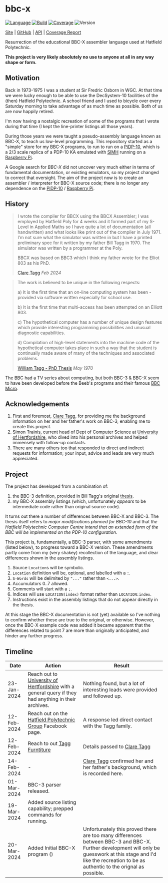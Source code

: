 # bbc-x

[![Language](https://img.shields.io/badge/language-BBC--X-blue.svg?style=plastic)](https://github.com/nigeleke/bbc-x)
[![Build](https://img.shields.io/github/actions/workflow/status/nigeleke/bbc-x/acceptance.yml?style=plastic)](https://github.com/nigeleke/bbc-x/actions/workflows/acceptance.yml)
[![Coverage](https://img.shields.io/codecov/c/github/nigeleke/bbc-x?style=plastic)](https://codecov.io/gh/nigeleke/bbc-x)
![Version](https://img.shields.io/github/v/tag/nigeleke/bbc-x?style=plastic)

  [Site](https://nigeleke.github.io/bbc-x) \| [GitHub](https://github.com/nigeleke/bbc-x) \| [API](https://nigeleke.github.io/bbc-x/api/bbc-x/index.html) \| [Coverage Report](https://nigeleke.github.io/bbc-x/coverage/index.html)

Resurrection of the educational BBC-X assembler language used at Hatfield Polytechnic.

**This project is very likely absolutely no use to anyone at all in any way shape or form.**

## Motivation

Back in 1973-1975 I was a student at Sir Fredric Osborn in WGC. At that time we were lucky enough to be able to use the DecSystem-10 facilities of the (then) Hatfield Polytechnic. A school friend and I used to bicycle over every Saturday morning to take advantage of as much time as possible. Both of us are now happily retired.

I'm now having a nostalgic recreation of some of the programs that I wrote during that time (I kept the line-printer listings all those years).

During those years we were taught a pseudo-assembly language known as BBC-X, to teach us low-level programming. This repository started as a "simple" store for my BBC-X programs, to run to run on a [PiDP-10](https://obsolescence.wixsite.com/obsolescence/pidp10), which is a 2/3 scale replica of a PDP-10 KA emulated with [SIMH](https://github.com/open-simh/simh) running on a [Raspberry Pi](https://www.raspberrypi.com/).

A Google search for *BBC-X* did not uncover very much either in terms of fundamental documentation, or existing emulators, so my project changed to correct that oversight. The aim of the project now is to create an assembler / interpreter for BBC-X source code; there is no longer any dependence on the [PiDP-10](https://obsolescence.wixsite.com/obsolescence/pidp10) / [Raspberry Pi](https://www.raspberrypi.com/). 

## History

> I wrote the compiler for BBCX using the BBCX Assembler; I was employed by Hatfield Poly for 4 weeks and it formed part of my S-Level in Applied Maths so I have quite a lot of documentation (all handwritten) and what looks like print out of the compiler in July 1971.  I’m not sure what the simulator was written in but I have a printed preliminary spec for it written by my father Bill Tagg in 1970.  The simulator was written by a programmer at the Poly.
>
> BBCX was based on BBC3 which I think my father wrote for the Elliot 803 as his PhD. 
>
> [Clare Tagg](https://www.claretagg.net/) *Feb 2024*

> The work is believed to be unique in the following
respects:
>
> a) It is the first time that an on-line computing system
has been -provided via software written especially for
school use.
>
> b) It is the first time that multi-access has been
attempted on an Elliott 803.
>
> c) The hypothetical computer has a number of unique design
features which provide interesting programming possibilities
and unusual diagnostic capabilities.
>
> d) Compilation of high-level statements into the machine
code of the hypothetical computer takes place in such a
way that the student is continually made aware of many of
the techniques and associated problems.
> 
> [William Tagg - PhD Thesis](https://spiral.imperial.ac.uk/bitstream/10044/1/21019/2/Tagg-W-1971-PhD-Thesis.pdf) *May 1970*

The BBC had a TV series about computing, but both BBC-3 & BBC-X seem to have been developed before the Beeb's programs and their famous [BBC Micro](https://en.wikipedia.org/wiki/BBC_Micro).

## Acknowledgements

  1. First and foremost, [Clare Tagg](https://www.claretagg.net/), for providing me the background information on her and her father's work on BBC-3, enabling me to create this project.
  1. Simon Trainis, current head of Dept of Computer Science at [University of Hertfordshire](https://www.herts.ac.uk/), who dived into his personal archives and helped immensely with follow-up contacts.
  2. There are many others too that responded to direct and indirect requests for information; your input, advice and leads are very much appreciated.

## Project

The project has developed from a combination of:

  1. the BBC-3 definition, provided in Bill Tagg's original [thesis](https://spiral.imperial.ac.uk/bitstream/10044/1/21019/2/Tagg-W-1971-PhD-Thesis.pdf).
  2. my BBC-X assembly listings (which, unfortunately *appears* to be intermediate code rather than original source code).

It turns out there a number of differences between BBC-X and BBC-3. The thesis itself refers to *major modifications planned for BBC-10* and that *the Hatfield Polytechnic Computer Centre intend that an extended form of the BBC will be implemented on the PDP-10 configuration*.

This project is, fundamentally, a BBC-3 parser, with some amendments (listed below), to progress toward a BBC-X version.  These amendments partly come from my (very shakey) recollection of the language, and clear differences shown in the assembly listings.

  1. Source `Location`s will be symbolic.
  2. `Location` definition will be, optional, and labelled with a `:`.
  3. `S-Words` will be delimited by `"..."` rather than `<...>`.
  4. Accumulators 0..7 allowed.
  5. Comments will start with a `;`.
  6. Indices will use `LOCATION(index)` format rather than `LOCATION:index`.
  7. Instructions exist in the assembly listings that do not appear directly in the thesis.

At this stage the BBC-X documentation is not (yet) available so I've nothing to confirm whether these are true to the original, or otherwise. However, once the BBC-X example code was added it became apparent that the differences related to point 7 are more than originally anticipated, and hinder any further progress.

## Timeline

| Date        | Action                                                                                                                            | Result                                                                                                                                      |
|-------------|-----------------------------------------------------------------------------------------------------------------------------------|---------------------------------------------------------------------------------------------------------------------------------------------|
| 23-Jan-2024 | Reach out to [University of Hertfordshire](https://www.herts.ac.uk/) with a general query if they had anything in their archives. | Nothing found, but a lot of interesting leads were provided and followed up.                                                                |
| 12-Feb-2024 | Reach out on the [Hatfield Polytechnic Group](https://www.facebook.com/groups/2042375999327304) Facebook page.                    | A response led direct contact with the Tagg family.                                                                                         |
| 12-Feb-2024 | Reach to out [Tagg Furntiture]()                                                                                                  | Details passed to [Clare Tagg](https://www.claretagg.net/)                                                                                  |
| 14-Feb-2024 | -                                                                                                                                 | [Clare Tagg](https://www.claretagg.net/) confirmed her and her father's background, which is recorded here.                                 |
| 01-Mar-2024 | BBC-3 parser released.                                                                                                            |                                                                                                                                             |
| 19-Mar-2024 | Added source listing capability; prepped commands for running.                                                                    |                                                                                                                                             |
| 20-Mar-2024 | Added Initial BBC-X program ()                                                                                                    | Unfortunately this proved there are too many differences between BBC-3 and BBC-X. Further development will only be guesswork at this stage and I'd like the recreation to be as authentic to the orignal as possible. |
